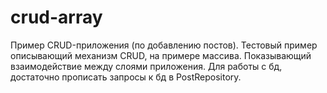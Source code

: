 # crud-array
Пример CRUD-приложения (по добавлению постов).  Тестовый пример описывающий механизм CRUD, на примере массива.   Показывающий взаимодействие между слоями приложения.  Для работы с бд, достаточно прописать запросы к бд в PostRepository.
